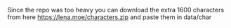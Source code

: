 Since the repo was too heavy you can download the extra 1600 characters from here
https://lena.moe/characters.zip
and paste them in data/char